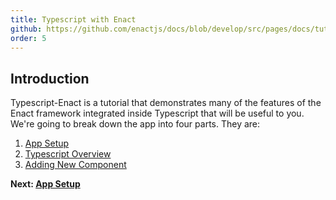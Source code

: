 ```yaml
---
title: Typescript with Enact
github: https://github.com/enactjs/docs/blob/develop/src/pages/docs/tutorials/tutorial-typescript-basic/index.md
order: 5
---
```


## Introduction

Typescript-Enact is a tutorial that demonstrates many of the features of the Enact framework integrated inside Typescript that will be useful to you. We're going to break down the app into four parts. They are:

1. [App Setup](app-setup/)
2. [Typescript Overview](typescript-overview/)
3. [Adding New Component](adding-new-component/)

**Next: [App Setup](app-setup/)**
